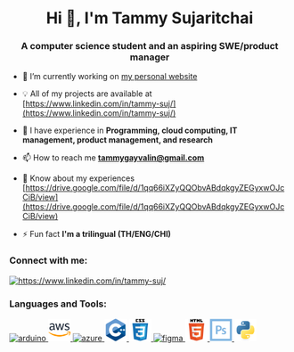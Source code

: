 <h1 align="center">Hi 👋, I'm Tammy Sujaritchai</h1>
<h3 align="center">A computer science student and an aspiring SWE/product manager</h3>

- 🔭 I’m currently working on [my personal website](https://tamsuj.github.io/my-website/)

- 💡 All of my projects are available at [https://www.linkedin.com/in/tammy-suj/](https://www.linkedin.com/in/tammy-suj/)

- 💬 I have experience in **Programming, cloud computing, IT management, product management, and research**

- 📫 How to reach me **tammygayvalin@gmail.com**

- 📄 Know about my experiences [https://drive.google.com/file/d/1qq66iXZyQQObvABdqkgyZEGyxwOJcCiB/view](https://drive.google.com/file/d/1qq66iXZyQQObvABdqkgyZEGyxwOJcCiB/view)

- ⚡ Fun fact **I'm a trilingual (TH/ENG/CHI)**

<h3 align="left">Connect with me:</h3>
<p align="left">
<a href="https://linkedin.com/in/https://www.linkedin.com/in/tammy-suj/" target="blank"><img align="center" src="https://raw.githubusercontent.com/rahuldkjain/github-profile-readme-generator/master/src/images/icons/Social/linked-in-alt.svg" alt="https://www.linkedin.com/in/tammy-suj/" height="30" width="40" /></a>
</p>

<h3 align="left">Languages and Tools:</h3>
<p align="left"> <a href="https://www.arduino.cc/" target="_blank" rel="noreferrer"> <img src="https://cdn.worldvectorlogo.com/logos/arduino-1.svg" alt="arduino" width="40" height="40"/> </a> <a href="https://aws.amazon.com" target="_blank" rel="noreferrer"> <img src="https://raw.githubusercontent.com/devicons/devicon/master/icons/amazonwebservices/amazonwebservices-original-wordmark.svg" alt="aws" width="40" height="40"/> </a> <a href="https://azure.microsoft.com/en-in/" target="_blank" rel="noreferrer"> <img src="https://www.vectorlogo.zone/logos/microsoft_azure/microsoft_azure-icon.svg" alt="azure" width="40" height="40"/> </a> <a href="https://www.w3schools.com/cpp/" target="_blank" rel="noreferrer"> <img src="https://raw.githubusercontent.com/devicons/devicon/master/icons/cplusplus/cplusplus-original.svg" alt="cplusplus" width="40" height="40"/> </a> <a href="https://www.w3schools.com/css/" target="_blank" rel="noreferrer"> <img src="https://raw.githubusercontent.com/devicons/devicon/master/icons/css3/css3-original-wordmark.svg" alt="css3" width="40" height="40"/> </a> <a href="https://www.figma.com/" target="_blank" rel="noreferrer"> <img src="https://www.vectorlogo.zone/logos/figma/figma-icon.svg" alt="figma" width="40" height="40"/> </a> <a href="https://www.w3.org/html/" target="_blank" rel="noreferrer"> <img src="https://raw.githubusercontent.com/devicons/devicon/master/icons/html5/html5-original-wordmark.svg" alt="html5" width="40" height="40"/> </a> <a href="https://www.photoshop.com/en" target="_blank" rel="noreferrer"> <img src="https://raw.githubusercontent.com/devicons/devicon/master/icons/photoshop/photoshop-line.svg" alt="photoshop" width="40" height="40"/> </a> <a href="https://www.python.org" target="_blank" rel="noreferrer"> <img src="https://raw.githubusercontent.com/devicons/devicon/master/icons/python/python-original.svg" alt="python" width="40" height="40"/> </a> </p>

